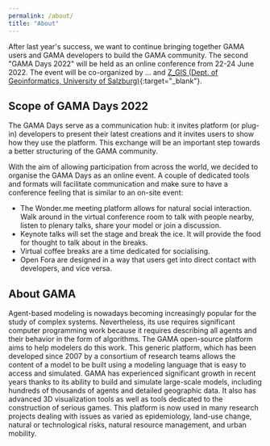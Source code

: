 ```yaml
---
permalink: /about/
title: "About"
---
```


After last year's success, we want to continue bringing together GAMA users and GAMA developers to build the GAMA community. The second "GAMA Days 2022" will be held as an online conference from 22-24 June 2022. The event will be co-organized by ... and [Z_GIS (Dept. of Geoinformatics, University of Salzburg)](https://www.plus.ac.at/geoinformatik/?lang=en){:target="_blank"}.

## Scope of GAMA Days 2022

The GAMA Days serve as a communication hub: it invites platform (or plug-in) developers to present their latest creations and it invites users to show how they use the platform. This exchange will be an important step towards a better structuring of the GAMA community.

With the aim of allowing participation from across the world, we decided to organise the GAMA Days as an online event. A couple of dedicated tools and formats will facilitate communication and make sure to have a conference feeling that is similar to an on-site event:

* The Wonder.me meeting platform allows for natural social interaction. Walk around in the virtual conference room to talk with people nearby, listen to plenary talks, share your model or join a discussion.
* Keynote talks will set the stage and break the ice. It will provide the food for thought to talk about in the breaks.
* Virtual coffee breaks are a time dedicated for socialising.
* Open Fora are designed in a way that users get into direct contact with developers, and vice versa.

## About GAMA

Agent-based modeling is nowadays becoming increasingly popular for the study of complex systems. Nevertheless, its use requires significant computer programming work because it requires describing all agents and their behavior in the form of algorithms. The GAMA open-source platform aims to help modelers do this work. This generic platform, which has been developed since 2007 by a consortium of research teams allows the content of a model to be built using a modeling language that is easy to access and simulated. GAMA has experienced significant growth in recent years thanks to its ability to build and simulate large-scale models, including hundreds of thousands of agents and detailed geographic data. It also has advanced 3D visualization tools as well as tools dedicated to the construction of serious games. This platform is now used in many research projects dealing with issues as varied as epidemiology, land-use change, natural or technological risks, natural resource management, and urban mobility.

